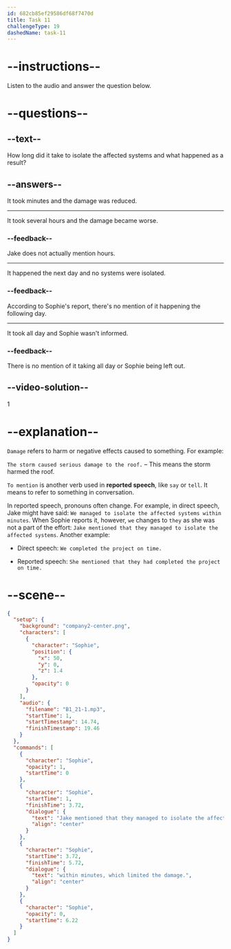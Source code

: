 ```yaml
---
id: 682cb85ef29586df68f7470d
title: Task 11
challengeType: 19
dashedName: task-11
---
```


<!-- (Audio) Sophie: Jake mentioned that they managed to isolate the affected systems within minutes, which limited the damage. -->

# --instructions--

Listen to the audio and answer the question below.

# --questions--

## --text--

How long did it take to isolate the affected systems and what happened as a result?

## --answers--

It took minutes and the damage was reduced.

---

It took several hours and the damage became worse.

### --feedback--

Jake does not actually mention hours.

---

It happened the next day and no systems were isolated.

### --feedback--

According to Sophie's report, there's no mention of it happening the following day.

---

It took all day and Sophie wasn't informed.

### --feedback--

There is no mention of it taking all day or Sophie being left out.

## --video-solution--

1

# --explanation--

`Damage` refers to harm or negative effects caused to something. For example:

`The storm caused serious damage to the roof.` – This means the storm harmed the roof.

`To mention` is another verb used in **reported speech**, like `say` or `tell`. It means to refer to something in conversation.

In reported speech, pronouns often change. For example, in direct speech, Jake might have said: `We managed to isolate the affected systems within minutes`. When Sophie reports it, however, `we` changes to `they` as she was not a part of the effort: `Jake mentioned that they managed to isolate the affected systems`. Another example:

- Direct speech: `We completed the project on time.`

- Reported speech: `She mentioned that they had completed the project on time.`

# --scene--

```json
{
  "setup": {
    "background": "company2-center.png",
    "characters": [
      {
        "character": "Sophie",
        "position": {
          "x": 50,
          "y": 0,
          "z": 1.4
        },
        "opacity": 0
      }
    ],
    "audio": {
      "filename": "B1_21-1.mp3",
      "startTime": 1,
      "startTimestamp": 14.74,
      "finishTimestamp": 19.46
    }
  },
  "commands": [
    {
      "character": "Sophie",
      "opacity": 1,
      "startTime": 0
    },
    {
      "character": "Sophie",
      "startTime": 1,
      "finishTime": 3.72,
      "dialogue": {
        "text": "Jake mentioned that they managed to isolate the affected systems",
        "align": "center"
      }
    },
    {
      "character": "Sophie",
      "startTime": 3.72,
      "finishTime": 5.72,
      "dialogue": {
        "text": "within minutes, which limited the damage.",
        "align": "center"
      }
    },
    {
      "character": "Sophie",
      "opacity": 0,
      "startTime": 6.22
    }
  ]
}
```
